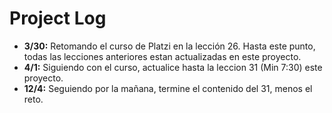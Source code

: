 # Project Log

* __3/30:__ Retomando el curso de Platzi en la lección 26. Hasta este punto, todas las lecciones anteriores estan actualizadas en este proyecto.
* __4/1:__  Siguiendo con el curso, actualice hasta la leccion 31 (Min 7:30) este proyecto.
* __12/4:__ Seguiendo por la mañana, termine el contenido del 31, menos el reto.

